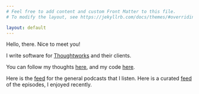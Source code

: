 ```yaml
---
# Feel free to add content and custom Front Matter to this file.
# To modify the layout, see https://jekyllrb.com/docs/themes/#overriding-theme-defaults

layout: default
---
```


Hello, there. Nice to meet you!

I write software for [Thoughtworks](https://thoughtworks.com) and their clients.

You can follow my thoughts [here](https://twitter.com/sragu), and my code [here](https://github.com/sragu).

Here is the [feed](public/podcasts.opml) for the general podcasts that I listen. Here is a curated [feed](https://lnns.co/48d-0luyVxp) of the episodes, I enjoyed recently.
